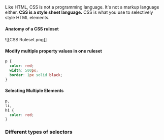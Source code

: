 Like HTML, CSS is not a programming language. It's not a markup language either. **CSS is a style sheet language.** CSS is what you use to selectively style HTML elements.

#### Anatomy of a CSS ruleset
![[CSS Ruleset.png]]
#### Modify multiple property values in one ruleset
```css
p {
  color: red;
  width: 500px;
  border: 1px solid black;
}
```
#### Selecting Multiple Elements
```css
p,
li,
h1 {
  color: red;
}
```

### Different types of selectors
